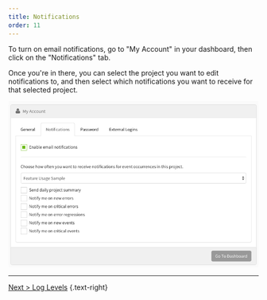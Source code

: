 ```yaml
---
title: Notifications
order: 11
---
```


To turn on email notifications, go to "My Account" in your dashboard, then click on the "Notifications" tab.

Once you're in there, you can select the project you want to edit notifications to, and then select which notifications you want to receive for that selected project.

![Email Notifications](img/email-notification-settings.png)

---

[Next > Log Levels](setting-log-levels) {.text-right}
